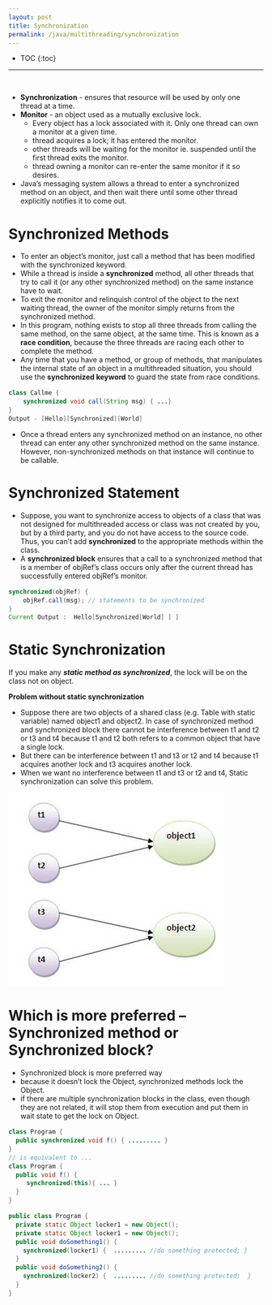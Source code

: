 ```yaml
---
layout: post
title: Synchronization
permalink: /java/multithreading/synchronization
---
```


- TOC
{:toc}

<hr><br>

* **Synchronization** - ensures that resource will be used by only one thread at a time.
* **Monitor** - an object used as a mutually exclusive lock. 
	- Every object has a lock associated with it. Only one thread can own a monitor at a given time.
	- thread acquires a lock; it has entered the monitor.
	- other threads will be waiting for the monitor ie. suspended until the first thread exits the monitor. 
	- thread owning a monitor can re-enter the same monitor if it so desires.
* Java’s messaging system allows a thread to enter a synchronized method on an object, and then wait there until some other thread explicitly notifies it to come out.

# Synchronized Methods
* To enter an object’s monitor, just call a method that has been modified with the synchronized keyword. 
* While a thread is inside a **synchronized** method, all other threads that try to call it (or any other synchronized method) on the same instance have to wait. 
* To exit the monitor and relinquish control of the object to the next waiting thread, the owner of the monitor simply returns from the synchronized method.
* In this program, nothing exists to stop all three threads from calling the same method, on the same object, at the same time. This is known as a **race condition**, because the three threads are racing each other to complete the method.
* Any time that you have a method, or group of methods, that manipulates the internal state of an object in a multithreaded situation, you should use the **synchronized keyword** to guard the state from race conditions.

```java
class Callme {
    synchronized void call(String msg) { ...} 
}
Output - [Hello][Synchronized][World]
```
* Once a thread enters any synchronized method on an instance, no other thread can enter any other synchronized method on the same instance. However, non-synchronized methods on that instance will continue to be callable.

# Synchronized Statement
* Suppose, you want to synchronize access to objects of a class that was not designed for multithreaded access or class was not created by you, but by a third party, and you do not have access to the source code. Thus, you can’t add **synchronized** to the appropriate methods within the class.
* A **synchronized block** ensures that a call to a synchronized method that is a member of objRef’s class occurs only after the current thread has successfully entered objRef’s monitor.

```java
synchronized(objRef) {
    objRef.call(msg); // statements to be synchronized
}
Current Output :  Hello[Synchronized[World] ] ]
```

# Static Synchronization
If you make any ***static method as synchronized***, the lock will be on the class not on object.

**Problem without static synchronization**
* Suppose there are two objects of a shared class (e.g. Table with static variable) named object1 and object2. In case of synchronized method and synchronized block there cannot be interference between t1 and t2 or t3 and t4 because t1 and t2 both refers to a common object that have a single lock. 
* But there can be interference between t1 and t3 or t2 and t4 because t1 acquires another lock and t3 acquires another lock. 
* When we want no interference between t1 and t3 or t2 and t4, Static synchronization can solve this problem.

![synchronized-statement](https://github.com/arpit04tripathi/files-cdn/raw/cdn/java/multi-threading/synchronized-statement.png)

# Which is more preferred – Synchronized method or Synchronized block?
- Synchronized block is more preferred way
- because it doesn’t lock the Object, synchronized methods lock the Object.
- if there are multiple synchronization blocks in the class, even though they are not related, it will stop them from execution and put them in wait state to get the lock on Object.

```java
class Program {
  public synchronized void f() { ......... }
}
// is equivalent to ...
class Program {
  public void f() {
     synchronized(this){ ... }
  }
}
```
```java
public class Program {
  private static Object locker1 = new Object();
  private static Object locker1 = new Object();
  public void doSomething1() {
    synchronized(locker1) {  ......... //do something protected; }
  }
  public void doSomething2() {
    synchronized(locker2) {  ......... //do something protected;  }
  }
}
```